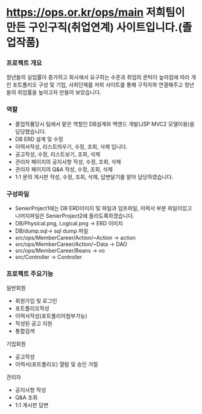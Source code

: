 # https://ops.or.kr/ops/main 저희팀이 만든 구인구직(취업연계) 사이트입니다.(졸업작품)

### 프로젝트 개요<br>
청년들의 실업률이 증가하고 회사에서 요구하는 수준과 취업의 문턱이 높아짐에 따라 개인 포트폴리오 구성 및 기업, 사회단체를 저희 사이트를 통해 구직자와 연결해주고 청년들의 취업률을 높이고자 만들어 보았습니다.

### 역할<br>
- 졸업작품당시 팀에서 맡은 역할인 DB설계와 백엔드 개발(JSP MVC2 모델이용)을 담당했습니다.<br>
- DB ERD 설계 및 수정
- 이력서작성, 리스트띄우기, 수정, 조회, 삭제 입니다.<br>
- 공고작성, 수정, 리스트보기, 조회, 삭제<br>
- 관리자 페이지의 공지사항 작성, 수정, 조회, 삭제<br>
- 관리자 페이지의 Q&A 작성, 수정, 조회, 삭제<br>
- 1:1 문의 게시판 작성, 수정, 조회, 삭제, 답변달기를 맡아 담당하였습니다.<br>

### 구성파일<br>
- SenierPriject1에는 DB ERD이미지 및 파일과 덤프파일, 이력서 부분 파일이있고 나머지파일은 SenierProject2에 올리도록하겠습니다.<br>
- DB/Physical.png, Logical.png -> ERD 이미지<br>
- DB/dump.sql-> sql dump 파일<br>
- src/ops/MemberCareer/Action/~Action -> action
- src/ops/MemberCareer/Action/~Data -> DAO
- src/ops/MemberCareer/Beans -> vo
- src/Controller -> Controller

### 프로젝트 주요기능<br>
일반회원
- 회원가입 및 로그인 
- 포트폴리오작성
- 이력서작성(포트폴리어첨부가능)
- 작성된 공고 지원
- 통합검색

기업회원
- 공고작성
- 이력서(포트폴리오) 열람 및 승인 거절

관리자
- 공지사항 작성
- Q&A 조회
- 1:1 게시판 답변

